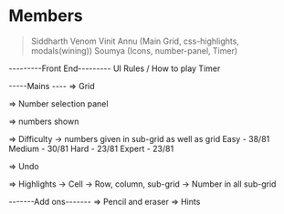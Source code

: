 # Members

> Siddharth
> Venom
> Vinit
> Annu (Main Grid, css-highlights, modals(wining))
> Soumya (Icons, number-panel, Timer)

---------Front End---------
UI
Rules / How to play
Timer

-----Mains ----
=> Grid

=> Number selection panel

=> numbers shown

=> Difficulty
-> numbers given in sub-grid as well as grid
Easy - 38/81
Medium - 30/81
Hard - 23/81
Expert - 23/81

=> Undo

=> Highlights
-> Cell
-> Row, column, sub-grid
-> Number in all sub-grid

-------Add ons-------
=> Pencil and eraser
=> Hints
